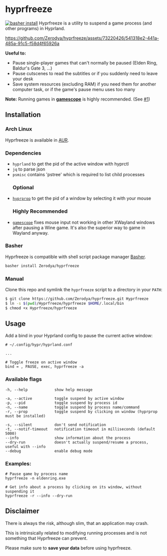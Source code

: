 # hyprfreeze
[![basher install](https://www.basher.it/assets/logo/basher_install.svg)](https://www.basher.it/package/)
Hyprfreeze is a utility to suspend a game process (and other programs) in
Hyprland.

https://github.com/Zerodya/hyprfreeze/assets/73220426/541318e2-441a-485a-91c5-f58d4f65926a

**Useful to:**
- Pause single-player games that can't normally be paused (Elden Ring, Baldur's Gate 3, ...)
- Pause cutscenes to read the subtitles or if you suddenly need to leave your desk
- Save system resources (excluding RAM) if you need them for another computer task, or if the game's pause menu uses too many

**Note:** Running games in [**gamescope**](https://github.com/ValveSoftware/gamescope) is highly recommended. (See [#1](https://github.com/Zerodya/hyprfreeze/issues/1))

## Installation
### Arch Linux
Hyprfreeze is available in [AUR](https://aur.archlinux.org/packages/hyprfreeze-git).

### Dependencies
- `hyprland` to get the pid of the active window with hyprctl
- `jq` to parse json
- `psmisc` contains 'pstree' which is required to list child processes
  ### Optional
- [`hyprprop`](https://github.com/vilari-mickopf/hyprprop) to get the pid of a window by selecting it with your mouse
  ### Highly Recommended
- [`gamescope`](https://github.com/ValveSoftware/gamescope) fixes mouse input not working in other XWayland windows after pausing a Wine game. It's also the superior way to game in Wayland anyway.

### Basher
Hyprfreeze is compatible with shell script package manager [Basher](https://basher.it).
```bash
basher install Zerodya/hyprfreeze
```

### Manual
Clone this repo and symlink the `hyprfreeze` script to a directory in your `PATH`:
```bash
$ git clone https://github.com/Zerodya/hyprfreeze.git Hyprfreeze
$ ln -s $(pwd)/Hyprfreeze/hyprfreeze $HOME/.local/bin
$ chmod +x Hyprfreeze/hyprfreeze
```

## Usage
Add a bind in your Hyprland config to pause the current active window:
```
# ~/.config/hypr/hyprland.conf

...

# Toggle freeze on active window
bind = , PAUSE, exec, hyprfreeze -a
```
### Available flags
```
-h, --help            show help message

-a, --active          toggle suspend by active window
-p, --pid             toggle suspend by process id
-n, --name            toggle suspend by process name/command
-r, --prop            toggle suspend by clicking on window (hyprprop must be installed)

-s, --silent          don't send notification
-t, --notif-timeout   notification timeout in milliseconds (default 5000)
--info                show information about the process
--dry-run             doesn't actually suspend/resume a process, useful with --info
--debug               enable debug mode
```
### Examples:
```
# Pause game by process name
hyprfreeze -n eldenring.exe
```
```
# Get info about a process by clicking on its window, without suspending it
hyprfreeze -r --info --dry-run
```
## Disclaimer
There is always the risk, although slim, that an application may crash.

This is intrinsically related to modifying running processes and is not something that Hyprfreeze can prevent.

Please make sure to **save your data** before using hyprfreeze.

